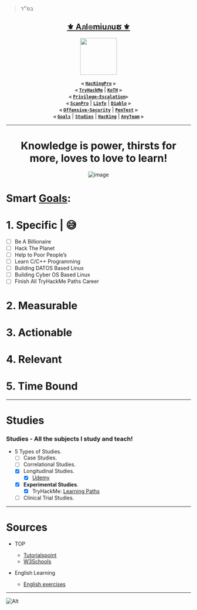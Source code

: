 > בס״ד
<div align="center">

<h2 align="center"><a href="https://github.com/Anlominus">⚜️ Aภl๏miuภuຮ ⚜️</a></h2>

<img align="center" width="100" src="https://user-images.githubusercontent.com/51442719/172729066-1293d382-4a31-4f03-8c23-ab0ea5f611a0.png">

⫷ [**`HacKingPro`**](https://github.com/Anlominus/HacKingPro) ⫸
<br>
⫷ [**`TryHackMe`**](https://github.com/Anlominus/TryHackMe) | [**`KoTH`**](https://github.com/Anlominus/TryHackMe/tree/main/King%20of%20the%20Hill/KoTH) ⫸ 
<br>
⫷ [**`Privilege-Escalation`**](https://github.com/Anlominus/Privilege-Escalation)⫸ 
<br>
⫷ [**`ScanPro`**](https://github.com/Anlominus/ScanPro) | [**`Linfo`**](https://github.com/Anlominus/Linfo) | [**`Diablo`**](https://github.com/Anlominus/Diablo) ⫸ 
<br>
⫷ [**`Offensive-Security`**](https://github.com/Anlominus/Offensive-Security) | [**`PenTest`**](https://github.com/Anlominus/PenTest) ⫸
<br>
⫷ [**`Goals`**](https://github.com/Anlominus/Goals) | [**`Studies`**](https://github.com/Anlominus/Studies) | [**`HacKing`**](https://github.com/Anlominus/HacKing) | [**`AnyTeam`**](https://github.com/Anlominus/AnyTeam) ⫸
<br>

</div>
  
---


<div align="center">

# Knowledge is power, thirsts for more, loves to love to learn!

![image](https://user-images.githubusercontent.com/51442719/179527795-4e7c9a90-c361-4397-8359-72fc3c42d464.png)

</div>

# Smart [Goals](https:///github.com/Anlominus/Goals):
# 1. Specific | 😅
  - [ ] Be A Billionaire
  - [ ] Hack The Planet
  - [ ] Help to Poor People’s 
  - [ ] Learn C/C++ Programming
  - [ ] Building DATOS Based Linux
  - [ ] Building Cyber OS Based Linux
  - [ ] Finish All TryHackMe Paths Career 
# 2. Measurable
# 3. Actionable
# 4. Relevant
# 5. Time Bound


---

# Studies
### Studies - All the subjects I study and teach!
- 5 Types of Studies.
  - [ ] Case Studies.
  - [ ] Correlational Studies.
  - [x] Longitudinal Studies.
     - [x] [Udemy](https://github.com/Anlominus/Studies/tree/main/Udemy) 
  - [x] **Experimental Studies**.
     - [x] TryHackMe: [Learning Paths](https://github.com/Anlominus/TryHackMe#learning-paths-)
  - [ ] Clinical Trial Studies.

---

# Sources

- TOP
  - [Tutorialspoint](https://www.tutorialspoint.com/index.htm)
  - [W3Schools](https://www.w3schools.com/)

- English Learning
  - [English exercises](https://agendaweb.org/)

---

![Alt](https://repobeats.axiom.co/api/embed/2f7ce7b9ddcec95efa2219aa4ed695cb85a23c3b.svg "Repobeats analytics image")
